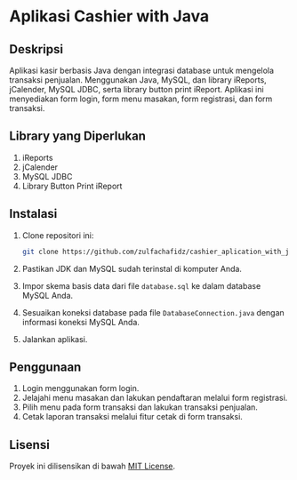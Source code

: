 # Aplikasi Cashier with Java

## Deskripsi

Aplikasi kasir berbasis Java dengan integrasi database untuk mengelola transaksi penjualan. Menggunakan Java, MySQL, dan library iReports, jCalender, MySQL JDBC, serta library button print iReport. Aplikasi ini menyediakan form login, form menu masakan, form registrasi, dan form transaksi.

## Library yang Diperlukan

1. iReports
2. jCalender
3. MySQL JDBC
4. Library Button Print iReport

## Instalasi

1. Clone repositori ini:

    ```bash
    git clone https://github.com/zulfachafidz/cashier_aplication_with_java.git
    ```

2. Pastikan JDK dan MySQL sudah terinstal di komputer Anda.

3. Impor skema basis data dari file `database.sql` ke dalam database MySQL Anda.

4. Sesuaikan koneksi database pada file `DatabaseConnection.java` dengan informasi koneksi MySQL Anda.

5. Jalankan aplikasi.

## Penggunaan

1. Login menggunakan form login.
2. Jelajahi menu masakan dan lakukan pendaftaran melalui form registrasi.
3. Pilih menu pada form transaksi dan lakukan transaksi penjualan.
4. Cetak laporan transaksi melalui fitur cetak di form transaksi.

## Lisensi

Proyek ini dilisensikan di bawah [MIT License](LICENSE).
